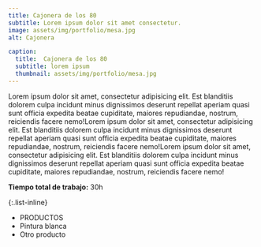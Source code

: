 ```yaml
---
title: Cajonera de los 80
subtitle: Lorem ipsum dolor sit amet consectetur.
image: assets/img/portfolio/mesa.jpg
alt: Cajonera

caption:
  title:  Cajonera de los 80
  subtitle: lorem ipsum
  thumbnail: assets/img/portfolio/mesa.jpg
---
```

Lorem ipsum dolor sit amet, consectetur adipisicing elit. Est blanditiis dolorem culpa incidunt minus dignissimos deserunt repellat aperiam quasi sunt officia expedita beatae cupiditate, maiores repudiandae, nostrum, reiciendis facere nemo!Lorem ipsum dolor sit amet, consectetur adipisicing elit. Est blanditiis dolorem culpa incidunt minus dignissimos deserunt repellat aperiam quasi sunt officia expedita beatae cupiditate, maiores repudiandae, nostrum, reiciendis facere nemo!Lorem ipsum dolor sit amet, consectetur adipisicing elit. Est blanditiis dolorem culpa incidunt minus dignissimos deserunt repellat aperiam quasi sunt officia expedita beatae cupiditate, maiores repudiandae, nostrum, reiciendis facere nemo!

**Tiempo total de trabajo:** 30h

{:.list-inline}
- PRODUCTOS
- Pintura blanca
- Otro producto

